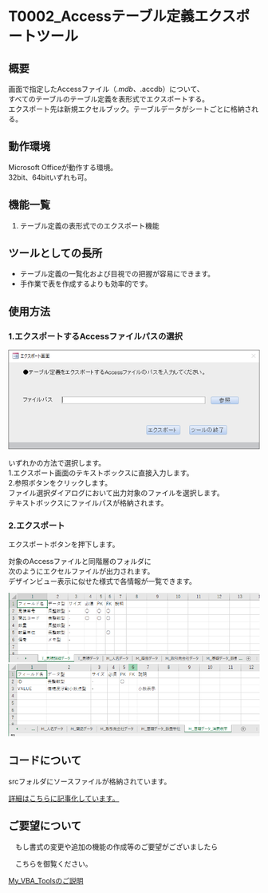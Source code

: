 



# T0002_Accessテーブル定義エクスポートツール












## 概要

画面で指定したAccessファイル（*.mdb、*.accdb）について、  
すべてのテーブルのテーブル定義を表形式でエクスポートする。  
エクスポート先は新規エクセルブック。テーブルデータがシートごとに格納される。


## 動作環境

Microsoft Officeが動作する環境。  
32bit、64bitいずれも可。



## 機能一覧

1. テーブル定義の表形式でのエクスポート機能



## ツールとしての長所

- テーブル定義の一覧化および目視での把握が容易にできます。
- 手作業で表を作成するよりも効率的です。



## 使用方法

### 1.エクスポートするAccessファイルパスの選択

![エクスポート画面](../_ImageForMarkdown/T0002/image01.png)

いずれかの方法で選択します。  
1.エクスポート画面のテキストボックスに直接入力します。  
2.参照ボタンをクリックします。  
ファイル選択ダイアログにおいて出力対象のファイルを選択します。  
テキストボックスにファイルパスが格納されます。



### 2.エクスポート

エクスポートボタンを押下します。  
  
対象のAccessファイルと同階層のフォルダに  
次のようにエクセルファイルが出力されます。  
デザインビュー表示に似せた様式で各情報が一覧できます。

![エクスポートNo1](../_ImageForMarkdown/T0002/image02.png)  
![エクスポートNo2](../_ImageForMarkdown/T0002/image03.png)  

## コードについて

srcフォルダにソースファイルが格納されています。  

[詳細はこちらに記事化しています。](https://dede-20191130.github.io/learnerBlog/posts/2020/10/25/access-tabledef/)



## ご要望について

　もし書式の変更や追加の機能の作成等のご要望がございましたら

　こちらを御覧ください。



[My_VBA_Toolsのご説明](https://github.com/dede-20191130/My_VBA_Tools#%E4%BB%95%E4%BA%8B%E3%81%AE%E3%81%94%E4%BE%9D%E9%A0%BC)

